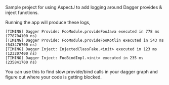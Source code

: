 Sample project for using AspectJ to add logging around Dagger provides & inject functions.

Running the app will produce these logs,
```
[TIMING] Dagger Provide: FooModule.provideFooJava executed in 778 ms (778704100 ns)
[TIMING] Dagger Provide: FooModule.provideFooKotlin executed in 543 ms (543476700 ns)
[TIMING] Dagger Inject: InjectedClassFake.<init> executed in 123 ms (123207400 ns)
[TIMING] Dagger Inject: FooBindImpl.<init> executed in 235 ms (235841700 ns)
```

You can use this to find slow provide/bind calls in your dagger graph and figure out where your code is getting blocked.
